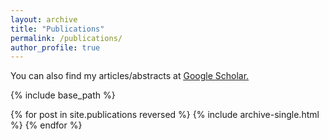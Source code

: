 ```yaml
---
layout: archive
title: "Publications"
permalink: /publications/
author_profile: true
---
```

 You can also find my articles/abstracts at <u><a href="https://scholar.google.co.il/citations?user=JEF9QWQAAAAJ&hl=en">Google Scholar</a>.</u>


{% include base_path %}

{% for post in site.publications reversed %}
  {% include archive-single.html %}
{% endfor %}
